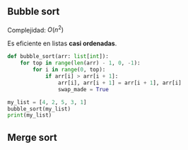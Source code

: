 ## Bubble sort

Complejidad: $O(n^{2})$

Es eficiente en listas **casi ordenadas**.

```python
def bubble_sort(arr: list[int]):
	for top in range(len(arr) - 1, 0, -1):
		for i in range(0, top):
			if arr[i] > arr[i + 1]:
				arr[i], arr[i + 1] = arr[i + 1], arr[i]
				swap_made = True

my_list = [4, 2, 5, 3, 1]
bubble_sort(my_list)
print(my_list)
```

## Merge sort

